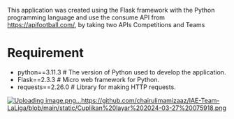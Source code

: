 This application was created using the Flask framework with the Python programming language
and use the consume API from https://apifootball.com/, by taking two APIs Competitions and Teams
# Requirement
- python==3.11.3                    # The version of Python used to develop the application.
- Flask==2.3.3                      # Micro web framework for Python.
- requests==2.26.0                  # Library for making HTTP requests.

[![Uploading image.png…]()](https://github.com/chairulimamizaaz/IAE-Team-LaLiga/blob/main/static/Cuplikan%20layar%202024-03-27%20075918.png)https://github.com/chairulimamizaaz/IAE-Team-LaLiga/blob/main/static/Cuplikan%20layar%202024-03-27%20075918.png

